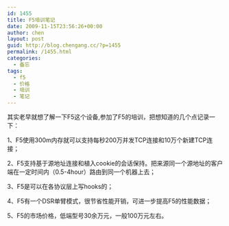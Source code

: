 ```yaml
---
id: 1455
title: F5培训笔记
date: 2009-11-15T23:56:26+00:00
author: chen
layout: post
guid: http://blog.chengang.cc/?p=1455
permalink: /1455.html
categories:
  - 备忘
tags:
  - f5
  - 价格
  - 培训
  - 笔记
---
```

其实老早就想了解一下F5这个设备,参加了F5的培训，把想知道的几个点记录一下：

1、F5使用300m内存就可以支持每秒200万并发TCP连接和10万个新建TCP连接；

2、F5支持基于源地址连接和植入cookie的会话保持。把来源同一个源地址的客户端在一定时间内（0.5-4hour）路由到同一个机器上去；

3、F5是可以在各协议层上写hooks的；

4、F5有一个DSR单臂模式，很节省性能开销，可进一步提高F5的性能数据；

5、F5的市场价格，低端型号30余万元，一般100万元左右。